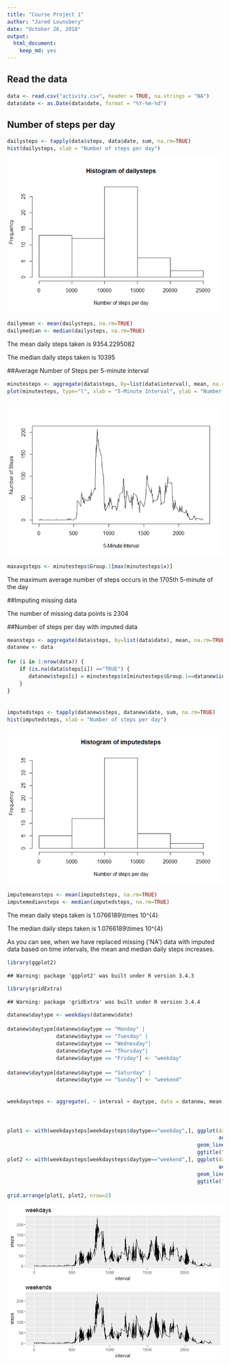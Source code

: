 ```yaml
---
title: "Course Project 1"
author: "Jared Lounsbery"
date: "October 26, 2018"
output: 
  html_document: 
    keep_md: yes
---
```




## Read the data



```r
data <- read.csv("activity.csv", header = TRUE, na.strings = "NA")
data$date <- as.Date(data$date, format = "%Y-%m-%d")
```

## Number of steps per day



```r
dailysteps <- tapply(data$steps, data$date, sum, na.rm=TRUE)
hist(dailysteps, xlab = "Number of steps per day")
```

![](PA1_template_files/figure-html/numbsteps-1.png)<!-- -->

```r
dailymean <- mean(dailysteps, na.rm=TRUE)
dailymedian <- median(dailysteps, na.rm=TRUE)
```


The mean daily steps taken is 9354.2295082  

The median daily steps taken is 10395  

##Average Number of Steps per 5-minute interval

```r
minutesteps <- aggregate(data$steps, by=list(data$interval), mean, na.rm=TRUE)
plot(minutesteps, type="l", xlab = "5-Minute Interval", ylab = "Number of Steps")
```

![](PA1_template_files/figure-html/minutesteps-1.png)<!-- -->

```r
maxavgsteps <- minutesteps$Group.1[max(minutesteps$x)]
```

The maximum average number of steps occurs in the 1705th 5-minute of the day


##Imputing missing data

The number of missing data points is 2304

##Number of steps per day with imputed data

```r
meansteps <- aggregate(data$steps, by=list(data$date), mean, na.rm=TRUE)
datanew <- data

for (i in 1:nrow(data)) {
    if (is.na(data$steps[i]) =="TRUE") {
       datanew$steps[i] = minutesteps$x[minutesteps$Group.1==datanew$interval[i]]
    }
}


imputedsteps <- tapply(datanew$steps, datanew$date, sum, na.rm=TRUE)
hist(imputedsteps, xlab = "Number of steps per day")
```

![](PA1_template_files/figure-html/imputing-1.png)<!-- -->

```r
imputemeansteps <- mean(imputedsteps, na.rm=TRUE)
imputemediansteps <- median(imputedsteps, na.rm=TRUE)
```


The mean daily steps taken is 1.0766189\times 10^{4}  

The median daily steps taken is 1.0766189\times 10^{4}

As you can see, when we have replaced missing ('NA') data with imputed data based on time intervals, the mean and median daily steps increases.


```r
library(ggplot2)
```

```
## Warning: package 'ggplot2' was built under R version 3.4.3
```

```r
library(gridExtra)
```

```
## Warning: package 'gridExtra' was built under R version 3.4.4
```

```r
datanew$daytype <- weekdays(datanew$date)

datanew$daytype[datanew$daytype == "Monday" | 
                datanew$daytype == "Tuesday" | 
                datanew$daytype == "Wednesday"| 
                datanew$daytype == "Thursday"| 
                datanew$daytype == "Friday"] <- "weekday"

datanew$daytype[datanew$daytype == "Saturday" |
                datanew$daytype == "Sunday"] <- "weekend"


weekdaysteps <- aggregate(. ~ interval + daytype, data = datanew, mean, na.rm=TRUE)



plot1 <- with(weekdaysteps[weekdaysteps$daytype=="weekday",], ggplot(data=weekdaysteps,
                                                                     aes(x = interval, y = steps)) +
                                                              geom_line() +
                                                              ggtitle("weekdays"))
plot2 <- with(weekdaysteps[weekdaysteps$daytype=="weekend",], ggplot(data=weekdaysteps,
                                                                     aes(x = interval, y = steps)) +
                                                              geom_line()+
                                                              ggtitle("weekends"))

grid.arrange(plot1, plot2, nrow=2)
```

![](PA1_template_files/figure-html/weekdays-1.png)<!-- -->
